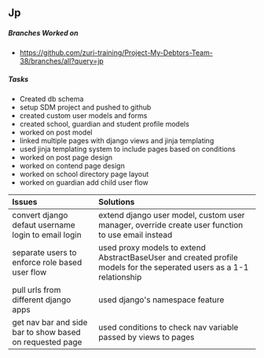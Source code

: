 ## Jp
##### Branches Worked on <br/>
- https://github.com/zuri-training/Project-My-Debtors-Team-38/branches/all?query=jp

##### Tasks <br/>
- Created db schema
- setup SDM project and pushed to github
- created custom user models and forms
- created school, guardian and student profile models
- worked on post model
- linked multiple pages with django views and jinja templating
- used jinja templating system to include pages based on conditions
- worked on post page design
- worked on contend page design
- worked on school directory page layout
- worked on guardian add child user flow 


| Issues      | Solutions |
| :----------- | :----------- |
| convert django defaut username login to email login| extend django user model, custom user manager, override create user function to use email instead|
| separate users to enforce role based user flow | used proxy models to extend AbstractBaseUser and created profile models for the seperated users as a 1-1 relationship|
| pull urls from different django apps  | used django's namespace feature|
|get nav bar and side bar to show based on requested page| used conditions to check nav variable passed by views to pages|

